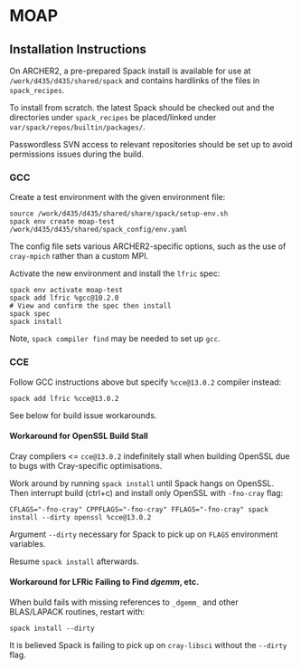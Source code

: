 # MOAP

## Installation Instructions

On ARCHER2, a pre-prepared Spack install is available for use at
`/work/d435/d435/shared/spack` and contains hardlinks of the files in
`spack_recipes`.

To install from scratch. the latest Spack should be checked out and
the directories under `spack_recipes` be placed/linked under
`var/spack/repos/builtin/packages/`.

Passwordless SVN access to relevant repositories should be set up to
avoid permissions issues during the build.

### GCC

Create a test environment with the given environment file:

```
source /work/d435/d435/shared/share/spack/setup-env.sh
spack env create moap-test /work/d435/d435/shared/spack_config/env.yaml
```

The config file sets various ARCHER2-specific options, such as the use of
`cray-mpich` rather than a custom MPI.

Activate the new environment and install the `lfric` spec:

```
spack env activate moap-test
spack add lfric %gcc@10.2.0
# View and confirm the spec then install
spack spec
spack install
```

Note, `spack compiler find` may be needed to set up `gcc`.

### CCE

Follow GCC instructions above but specify `%cce@13.0.2` compiler instead:

```
spack add lfric %cce@13.0.2
```

See below for build issue workarounds.

#### Workaround for OpenSSL Build Stall

Cray compilers <= `cce@13.0.2` indefinitely stall when building OpenSSL due to
bugs with Cray-specific optimisations.

Work around by running `spack install` until Spack hangs on OpenSSL. Then
interrupt build (ctrl+c) and install only OpenSSL with `-fno-cray` flag:

```
CFLAGS="-fno-cray" CPPFLAGS="-fno-cray" FFLAGS="-fno-cray" spack install --dirty openssl %cce@13.0.2
```

Argument `--dirty` necessary for Spack to pick up on `FLAGS` environment
variables.

Resume `spack install` afterwards.

#### Workaround for LFRic Failing to Find _dgemm_, etc.

When build fails with missing references to `_dgemm_` and other BLAS/LAPACK
routines, restart with:

```
spack install --dirty
```

It is believed Spack is failing to pick up on `cray-libsci` without the
`--dirty` flag.


